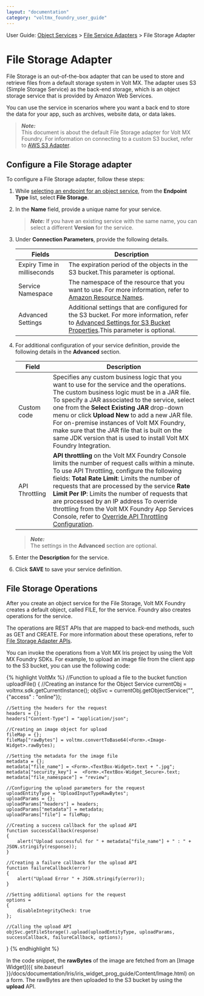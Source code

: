 ```yaml
---
layout: "documentation"
category: "voltmx_foundry_user_guide"
---
```

                                

User Guide: [Object Services](Objectservices.html) > [File Service Adapters](FileServiceAdapters.html) > File Storage Adapter

File Storage Adapter
====================

File Storage is an out-of-the-box adapter that can be used to store and retrieve files from a default storage system in Volt MX. The adapter uses S3 (Simple Storage Service) as the back-end storage, which is an object storage service that is provided by Amazon Web Services.

You can use the service in scenarios where you want a back end to store the data for your app, such as archives, website data, or data lakes.

> **_Note:_**  
This document is about the default File Storage adapter for Volt MX Foundry. For information on connecting to a custom S3 bucket, refer to [AWS S3 Adapter](AWS_S3_Adapter.html).

Configure a File Storage adapter
--------------------------------

To configure a File Storage adapter, follow these steps:

1.  While [selecting an endpoint for an object service](ObjectsServices/Objectservices_Stage1.html), from the **Endpoint Type** list, select **File Storage**.
2.  In the **Name** field, provide a unique name for your service.  
    
    > **_Note:_** If you have an existing service with the same name, you can select a different **Version** for the service.
    
3.  Under **Connection Parameters**, provide the following details.
    
    | Fields | Description |
    | --- | --- |
    | Expiry Time in milliseconds | The expiration period of the objects in the S3 bucket.This parameter is optional. |
    | Service Namespace | The namespace of the resource that you want to use. For more information, refer to [Amazon Resource Names](https://docs.aws.amazon.com/general/latest/gr/aws-arns-and-namespaces.html). |
    | Advanced Settings | Additional settings that are configured for the S3 bucket. For more information, refer to [Advanced Settings for S3 Bucket Properties](https://docs.aws.amazon.com/AmazonS3/latest/user-guide/setup-advanced-bucket-properties.html).This parameter is optional. |
    
4. For additional configuration of your service definition, provide the following details in the **Advanced** section.
    
      
    | Field | Description |
	| --- | --- |
	| Custom code | Specifies any custom business logic that you want to use for the service and the operations. The custom business logic must be in a JAR file. To specify a JAR associated to the service, select one from the **Select Existing JAR** drop-down menu or click **Upload New** to add a new JAR file. For on-premise instances of Volt MX Foundry, make sure that the JAR file that is built on the same JDK version that is used to install Volt MX Foundry Integration. |
    | API Throttling | **API throttling** on the Volt MX Foundry Console limits the number of request calls within a minute. To use API Throttling, configure the following fields: **Total Rate Limit**: Limits the number of requests that are processed by the service **Rate Limit Per IP**: Limits the number of requests that are processed by an IP address To override throttling from the Volt MX Foundry App Services Console, refer to [Override API Throttling Configuration](API_Throttling_Override.html#override-api-throttling-configuration). |
    
    > **_Note:_**  
    The settings in the **Advanced** section are optional.
    
5.  Enter the **Description** for the service.
6.  Click **SAVE** to save your service definition.

File Storage Operations
-----------------------

After you create an object service for the File Storage, Volt MX Foundry creates a default object, called FILE, for the service. Foundry also creates operations for the service.

The operations are REST APIs that are mapped to back-end methods, such as GET and CREATE. For more information about these operations, refer to [File Storage Adapter APIs](File_Service_Adapter_APIs.html).

You can invoke the operations from a Volt MX Iris project by using the Volt MX Foundry SDKs. For example, to upload an image file from the client app to the S3 bucket, you can use the following code:

{% highlight VoltMx %}
//Function to upload a file to the bucket
function uploadFile()
{
	//Creating an instance for the Object Service
	currentObj = voltmx.sdk.getCurrentInstance();
	objSvc = currentObj.getObjectService("<Object-Service>", {"access" : "online"});
	
	//Setting the headers for the request
	headers = {};
	headers["Content-Type"] = "application/json";
	
	//Creating an image object for upload
	fileMap = {};
	fileMap["rawBytes"] = voltmx.convertToBase64(<Form>.<Image-Widget>.rawBytes); 
	
	//Setting the metadata for the image file
	metadata = {};
	metadata["file_name"] = <Form>.<TextBox-Widget>.text + ".jpg";
	metadata["security_key"] =  <Form>.<TextBox-Widget_Secure>.text;
	metadata["file_namespace"] = "review";
	
	//Configuring the upload parameters for the request
	uploadEntityType = "UploadInputTypeRawBytes";
	uploadParams = {};
	uploadParams["headers"] = headers;
	uploadParams["metadata"] = metadata;
	uploadParams["file"] = fileMap;
	
	//Creating a success callback for the upload API
	function successCallback(response)
	{
		alert("Upload successful for " + metadata["file_name"] + " : " + JSON.stringify(response));
	}
	
	//Creating a failure callback for the upload API
	function failureCallback(error)
	{
		alert("Upload Error " + JSON.stringify(error));
	}
	
	//Setting additional options for the request
	options =
	{
		disableIntegrityCheck: true
	};
	
	//Calling the upload API
	objSvc.getFileStorage().upload(uploadEntityType, uploadParams, successCallback, failureCallback, options);
}
{% endhighlight %}

In the code snippet, the **rawBytes** of the image are fetched from an [Image Widget]({{ site.baseurl }}/docs/documentation/Iris/iris_widget_prog_guide/Content/Image.html) on a form. The rawBytes are then uploaded to the S3 bucket by using the **upload** API.
